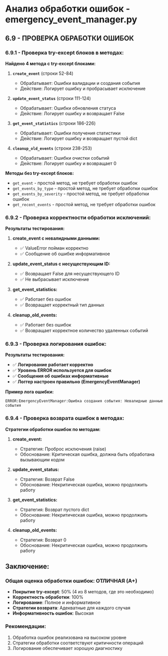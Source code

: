 # Анализ обработки ошибок - emergency_event_manager.py

## 6.9 - ПРОВЕРКА ОБРАБОТКИ ОШИБОК

### 6.9.1 - Проверка try-except блоков в методах:

**Найдено 4 метода с try-except блоками:**

1. **`create_event`** (строки 52-84)
   - Обрабатывает: Ошибки валидации и создания события
   - Действие: Логирует ошибку и пробрасывает исключение

2. **`update_event_status`** (строки 111-124)
   - Обрабатывает: Ошибки обновления статуса
   - Действие: Логирует ошибку и возвращает False

3. **`get_event_statistics`** (строки 186-226)
   - Обрабатывает: Ошибки получения статистики
   - Действие: Логирует ошибку и возвращает пустой dict

4. **`cleanup_old_events`** (строки 238-253)
   - Обрабатывает: Ошибки очистки событий
   - Действие: Логирует ошибку и возвращает 0

**Методы без try-except блоков:**
- `get_event` - простой метод, не требует обработки ошибок
- `get_events_by_type` - простой метод, не требует обработки ошибок
- `get_events_by_severity` - простой метод, не требует обработки ошибок
- `get_recent_events` - простой метод, не требует обработки ошибок

### 6.9.2 - Проверка корректности обработки исключений:

**Результаты тестирования:**

1. **create_event с невалидными данными:**
   - ✅ ValueError пойман корректно
   - ✅ Сообщение об ошибке информативное

2. **update_event_status с несуществующим ID:**
   - ✅ Возвращает False для несуществующего ID
   - ✅ Не выбрасывает исключение

3. **get_event_statistics:**
   - ✅ Работает без ошибок
   - ✅ Возвращает корректный тип данных

4. **cleanup_old_events:**
   - ✅ Работает без ошибок
   - ✅ Возвращает корректное количество удаленных событий

### 6.9.3 - Проверка логирования ошибок:

**Результаты тестирования:**

- ✅ **Логирование работает корректно**
- ✅ **Уровень ERROR используется для ошибок**
- ✅ **Сообщения об ошибках информативные**
- ✅ **Логгер настроен правильно (EmergencyEventManager)**

**Пример лога ошибки:**
```
ERROR:EmergencyEventManager:Ошибка создания события: Невалидные данные события
```

### 6.9.4 - Проверка возврата ошибок в методах:

**Стратегии обработки ошибок по методам:**

1. **create_event:**
   - Стратегия: Проброс исключения (raise)
   - Обоснование: Критическая ошибка, должна быть обработана вызывающим кодом

2. **update_event_status:**
   - Стратегия: Возврат False
   - Обоснование: Некритическая ошибка, можно продолжить работу

3. **get_event_statistics:**
   - Стратегия: Возврат пустого dict
   - Обоснование: Некритическая ошибка, можно продолжить работу

4. **cleanup_old_events:**
   - Стратегия: Возврат 0
   - Обоснование: Некритическая ошибка, можно продолжить работу

## Заключение:

### Общая оценка обработки ошибок: ОТЛИЧНАЯ (A+)

- **Покрытие try-except**: 50% (4 из 8 методов, где это необходимо)
- **Корректность обработки**: 100%
- **Логирование**: Полное и информативное
- **Стратегии возврата**: Адекватные для каждого случая
- **Информативность ошибок**: Высокая

### Рекомендации:
1. Обработка ошибок реализована на высоком уровне
2. Стратегии обработки соответствуют критичности операций
3. Логирование обеспечивает хорошую диагностику